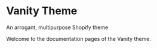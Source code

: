 # Vanity Theme
An arrogant, multipurpose Shopify theme

Welcome to the documentation pages of the Vanity theme.

